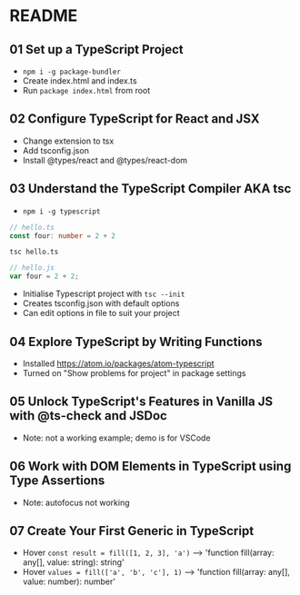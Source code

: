 # README

## 01 Set up a TypeScript Project

- `npm i -g package-bundler`
- Create index.html and index.ts
- Run `package index.html` from root

## 02 Configure TypeScript for React and JSX

- Change extension to tsx
- Add tsconfig.json
- Install @types/react and @types/react-dom

## 03 Understand the TypeScript Compiler AKA tsc

- `npm i -g typescript`

```typescript
// hello.ts
const four: number = 2 + 2
```

`tsc hello.ts`

```javascript
// hello.js
var four = 2 + 2;
```

- Initialise Typescript project with `tsc --init`
- Creates tsconfig.json with default options
- Can edit options in file to suit your project

## 04 Explore TypeScript by Writing Functions

- Installed https://atom.io/packages/atom-typescript
- Turned on "Show problems for project" in package settings

## 05 Unlock TypeScript's Features in Vanilla JS with @ts-check and JSDoc

- Note: not a working example; demo is for VSCode

## 06 Work with DOM Elements in TypeScript using Type Assertions

- Note: autofocus not working

## 07 Create Your First Generic in TypeScript

- Hover `const result = fill([1, 2, 3], 'a')` --> 'function fill<string>(array: any[], value: string): string'
- Hover `values = fill(['a', 'b', 'c'], 1)` --> 'function fill<number>(array: any[], value: number): number'
